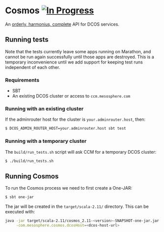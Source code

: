 # Cosmos [![In Progress](https://badge.waffle.io/mesosphere/cosmos.png?label=in+progress&title=In+Progress)](https://waffle.io/mesosphere/cosmos)

An [orderly, harmonius, complete](http://www.thefreedictionary.com/cosmos) API for DCOS services.

## Running tests

Note that the tests currently leave some apps running on Marathon, and cannot be run again
successfully until those apps are destroyed. This is a temporary inconvenience until we add support
for keeping test runs independent of each other.

### Requirements

- SBT
- An existing DCOS cluster or access to `ccm.mesosphere.com`

### Running with an existing cluster

If the adminrouter host for the cluster is `your.adminrouter.host`, then:

```bash
$ DCOS_ADMIN_ROUTER_HOST=your.adminrouter.host sbt test
```

### Running with a temporary cluster

The `build/run_tests.sh` script will ask CCM for a temporary DCOS cluster:

```bash
$ ./build/run_tests.sh
```

## Running Cosmos

To run the Cosmos process we need to first create a One-JAR:

```bash
$ sbt one-jar
```

The jar will be created in the `target/scala-2.11/` directory. This can be executed with:

```bash
java -jar target/scala-2.11/cosmos_2.11-<version>-SNAPSHOT-one-jar.jar  \
     -com.mesosphere.cosmos.dcosHost=<dcos-host-url>
```
